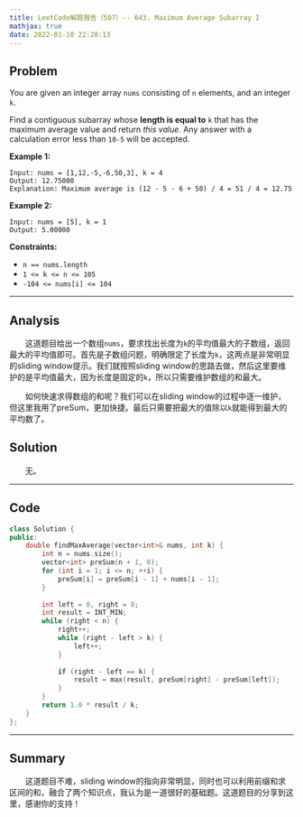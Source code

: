 ```yaml
---
title: LeetCode解题报告（507）-- 643. Maximum Average Subarray I
mathjax: true
date: 2022-01-10 22:28:13
---
```


## Problem

You are given an integer array `nums` consisting of `n` elements, and an integer `k`.

Find a contiguous subarray whose **length is equal to** `k` that has the maximum average value and return *this value*. Any answer with a calculation error less than `10-5` will be accepted.

<!-- more -->

**Example 1:**

```
Input: nums = [1,12,-5,-6,50,3], k = 4
Output: 12.75000
Explanation: Maximum average is (12 - 5 - 6 + 50) / 4 = 51 / 4 = 12.75
```

**Example 2:**

```
Input: nums = [5], k = 1
Output: 5.00000
```



**Constraints:**

- `n == nums.length`
- `1 <= k <= n <= 105`
- `-104 <= nums[i] <= 104`

---

## Analysis

&emsp;&emsp;这道题目给出一个数组`nums`，要求找出长度为`k`的平均值最大的子数组，返回最大的平均值即可。首先是子数组问题，明确限定了长度为`k`，这两点是非常明显的sliding window提示。我们就按照sliding window的思路去做，然后这里要维护的是平均值最大，因为长度是固定的`k`，所以只需要维护数组的和最大。

&emsp;&emsp;如何快速求得数组的和呢？我们可以在sliding window的过程中逐一维护，但这里我用了preSum，更加快捷。最后只需要把最大的值除以`k`就能得到最大的平均数了。

## Solution

&emsp;&emsp;无。

------

## Code

```c++
class Solution {
public:
    double findMaxAverage(vector<int>& nums, int k) {
        int n = nums.size();
        vector<int> preSum(n + 1, 0);
        for (int i = 1; i <= n; ++i) {
            preSum[i] = preSum[i - 1] + nums[i - 1];
        }
        
        int left = 0, right = 0;
        int result = INT_MIN;
        while (right < n) {
            right++;
            while (right - left > k) {
                left++;
            }
            
            if (right - left == k) {
                result = max(result, preSum[right] - preSum[left]);
            }
        }
        return 1.0 * result / k;
    }
};
```

------

## Summary

&emsp;&emsp;这道题目不难，sliding window的指向非常明显，同时也可以利用前缀和求区间的和，融合了两个知识点，我认为是一道很好的基础题。这道题目的分享到这里，感谢你的支持！

